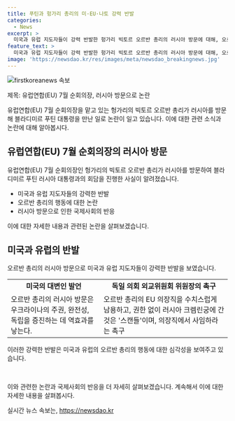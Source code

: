```yaml
---
title: 푸틴과 헝가리 총리의 미·EU·나토 강력 반발
categories:
  - News
excerpt: >
  미국과 유럽 지도자들이 강력 반발한 헝가리 빅토르 오르반 총리의 러시아 방문에 대해, 오르반 총리는 EU 의장직을 수치스럽게 남용하고, 러시아와의 관계는 우크라이나의 독립을 증진하는 데 역효과를 일으킨다고 주장했다. 특히 EU 의장직에 지명된 카야 칼라스 에스토니아 총리는 의장직을 탈취했다며 강력한 비판을 퍼뜨렸다. 이에 대해 오르반 총리는 평화 임무를 위해 러시아를 방문했으며, 푸틴 대통령과의 대화를 통해 우크라이나 평화 방안을 논의했다고 전했다. 이에 대한 우크라이나의 반대와 미국, 유럽의 강한 반발이 이어지고 있다.
feature_text: >
  미국과 유럽 지도자들이 강력 반발한 헝가리 빅토르 오르반 총리의 러시아 방문에 대해, 오르반 총리는 EU 의장직을 수치스럽게 남용하고, 러시아와의 관계는 우크라이나의 독립을 증진하는 데 역효과를 일으킨다고 주장했다. 특히 EU 의장직에 지명된 카야 칼라스 에스토니아 총리는 의장직을 탈취했다며 강력한 비판을 퍼뜨렸다. 이에 대해 오르반 총리는 평화 임무를 위해 러시아를 방문했으며, 푸틴 대통령과의 대화를 통해 우크라이나 평화 방안을 논의했다고 전했다. 이에 대한 우크라이나의 반대와 미국, 유럽의 강한 반발이 이어지고 있다.
image: 'https://newsdao.kr/res/images/meta/newsdao_breakingnews.jpg'
---
```


<p><img src="https://newsdao.kr/res/images/meta/newsdao_breakingnews.jpg" alt="firstkoreanews 속보" /></p>

<p>제목: 유럽연합(EU) 7월 순회의장, 러시아 방문으로 논란</p>

<p>유럽연합(EU) 7월 순회의장을 맡고 있는 헝가리의 빅토르 오르반 총리가 러시아를 방문해 블라디미르 푸틴 대통령을 만난 일로 논란이 일고 있습니다. 이에 대한 관련 소식과 논란에 대해 알아봅시다.</p>

<h2 data-ke-size="size26">유럽연합(EU) 7월 순회의장의 러시아 방문</h2>

<p>유럽연합(EU) 7월 순회의장인 헝가리의 빅토르 오르반 총리가 러시아를 방문하여 블라디미르 푸틴 러시아 대통령과의 회담을 진행한 사실이 알려졌습니다.</p>

<ul>
  <li>미국과 유럽 지도자들의 강력한 반발</li>
  <li>오르반 총리의 행동에 대한 논란</li>
  <li>러시아 방문으로 인한 국제사회의 반응</li>
</ul>

<p>이에 대한 자세한 내용과 관련된 논란을 살펴보겠습니다.</p>

<h2 data-ke-size="size26">미국과 유럽의 반발</h2>

<p>오르반 총리의 러시아 방문으로 미국과 유럽 지도자들이 강력한 반발을 보였습니다.</p>

<table>
  <tr>
    <td style="text-align: center; height: 17px;"><b>미국의 대변인 발언</b></td>
    <td style="text-align: center; height: 17px;"><b>독일 의회 외교위원회 위원장의 촉구</b></td>
  </tr>
  <tr>
    <td>오르반 총리의 러시아 방문은 우크라이나의 주권, 완전성, 독립을 증진하는 데 역효과를 낳는다.</td>
    <td>오르반 총리의 EU 의장직을 수치스럽게 남용하고, 권한 없이 러시아 크렘린궁에 간 것은 '스캔들'이며, 의장직에서 사임하라는 촉구</td>
  </tr>
</table>

<p>이러한 강력한 반발은 미국과 유럽의 오르반 총리의 행동에 대한 심각성을 보여주고 있습니다.</p>

<p data-ke-size="size16">&nbsp;</p>

<p>이와 관련한 논란과 국제사회의 반응을 더 자세히 살펴보겠습니다. 계속해서 이에 대한 자세한 내용을 살펴봅시다.</p>
실시간 뉴스 속보는, <a href="https://newsdao.kr" rel="dofollow">https://newsdao.kr</a>


